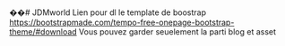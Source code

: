 ��#   J D M w o r l d 
 
Lien pour dl le template de boostrap https://bootstrapmade.com/tempo-free-onepage-bootstrap-theme/#download
Vous pouvez garder seuelement la parti blog et asset
